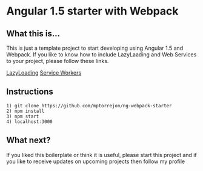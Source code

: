 # Angular **1.5** starter with Webpack

## What this is...
This is just a template project to start developing using Angular 1.5 and Webpack. If you like to know how to include
LazyLaading and Web Services to your project, please follow these links.

[LazyLoading](url/here)
[Service Workers](url/here)

## Instructions
```
1) git clone https://github.com/mptorrejon/ng-webpack-starter
2) npm install
3) npm start
4) localhost:3000
```

## What next?
If you liked this boilerplate or think it is useful, please start this project and if you like to receive
updates on upcoming projects then follow my profile 


